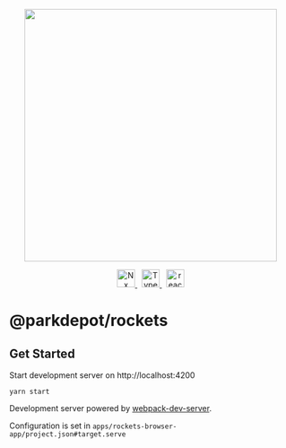 <p style="text-align: center;">
  <img src="https://assets.website-files.com/6282b4603c416826f6656e35/6282b4603c4168bec2656ebd_Parkdepot_Logo.png" width="450">
</p>
<p align="center">
  <a href="http://nx.dev/" target="blank">
    <img src="https://raw.githubusercontent.com/nrwl/nx/master/images/nx-logo.png" height="32" alt="Nx"/>
  </a>
  <span>&nbsp;</span>
  <a href="https://www.typescriptlang.org/" target="blank">
    <img src="https://upload.wikimedia.org/wikipedia/commons/thumb/4/4c/Typescript_logo_2020.svg/1920px-Typescript_logo_2020.svg.png" height="32" alt="Typescript"/>
  </a>
  <span>&nbsp;</span>
  <a href="http://react.org/" target="blank">
    <img src="https://upload.wikimedia.org/wikipedia/commons/thumb/a/a7/React-icon.svg/2560px-React-icon.svg.png" alt="react" height="32" />
  </a>
</p>

# @parkdepot/rockets

## Get Started

Start development server on http://localhost:4200

```
yarn start
```

Development server powered by [webpack-dev-server](https://webpack.js.org/configuration/dev-server/).

Configuration is set in `apps/rockets-browser-app/project.json#target.serve`
